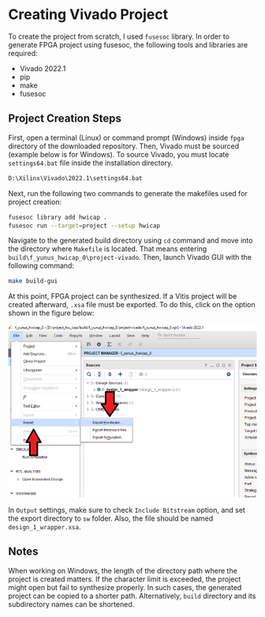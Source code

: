 # Creating Vivado Project

To create the project from scratch, I used `fusesoc` library. In order to generate FPGA project using fusesoc, the following tools and libraries are required:

- Vivado 2022.1  
- pip  
- make  
- fusesoc  

## Project Creation Steps

First, open a terminal (Linux) or command prompt (Windows) inside `fpga` directory of the downloaded repository. Then, Vivado must be sourced (example below is for Windows). To source Vivado, you must locate `settings64.bat` file inside the installation directory.

```bash
D:\Xilinx\Vivado\2022.1\settings64.bat
```

Next, run the following two commands to generate the makefiles used for project creation:

```bash
fusesoc library add hwicap .
fusesoc run --target=project --setup hwicap
```

Navigate to the generated build directory using `cd` command and move into the directory where `Makefile` is located. That means entering `build\f_yunus_hwicap_0\project-vivado`. Then, launch Vivado GUI with the following command:

```bash
make build-gui
```

At this point, FPGA project can be synthesized. If a Vitis project will be created afterward, `.xsa` file must be exported. To do this, click on the option shown in the figure below:

![hwicap1](./assets/hwicap1.png)

In `Output` settings, make sure to check `Include Bitstream` option, and set the export directory to `sw` folder. Also, the file should be named `design_1_wrapper.xsa`.

## Notes

When working on Windows, the length of the directory path where the project is created matters. If the character limit is exceeded, the project might open but fail to synthesize properly. In such cases, the generated project can be copied to a shorter path. Alternatively, `build` directory and its subdirectory names can be shortened.
